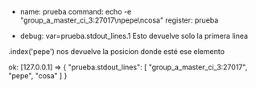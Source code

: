   - name: prueba
    command: echo -e "group_a_master_ci_3:27017\npepe\ncosa"
    register: prueba

  - debug: var=prueba.stdout_lines.1
Esto devuelve solo la primera linea

.index('pepe') nos devuelve la posicion donde esté ese elemento




ok: [127.0.0.1] => {
    "prueba.stdout_lines": [
        "group_a_master_ci_3:27017", 
        "pepe", 
        "cosa"
    ]
}

